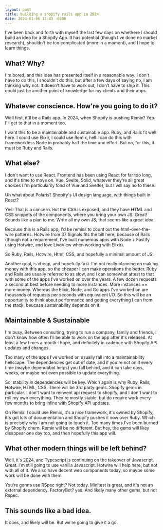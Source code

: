 ```yaml
---
layout: post
title: building a shopify rails app in 2024
date: 2024-01-06 13:43 -0800
---
```


I've been back and forth with myself the last few days on whethere I should build an idea for a Shopify App. It has potential (though I've done no market research), shouldn't be too complicated (more in a moment), and I hope to learn things.


## What? Why?

I'm bored, and this idea has presented itself in a reasonable way. I don't have to do this, I shouldn't do this, but after a few days of saying no, I am thinking why not. It doesn't have to work out, I don't have to ship it. This could just be another point of knowledge for my clients and their apps.


## Whatever conscience. How're you going to do it?

Well first, it'll be a Rails app. In 2024, when Shopify is pushing Remix? Yep. I'll get to that in a moment too.

I want this to be a maintainable and sustainable app. Ruby, and Rails fit well here. I could use Elixir, I could use Remix, hell I can do this with frameworkless Node in probably half the time and effort. But no, for this, it must be Ruby and Rails.


## What else?

I don't want to use React. Frontend has been using React for far too long, and it's time to move on. Vue, Svelte, Solid, whatever they're all great choices (I'm particularily fond of Vue and Svelte), but I will say no to these.

Uh what about Polaris? Shopify's UI design language, with things built in React?

Yes! That is a concern. But the CSS is exposed, and they have HTML and CSS snippets of the components, where you bring your own JS. Great! Sounds like a plan to me. Write all my own JS, that seems like a great idea.

Because this is a Rails app, I'd be remiss to count out the html-over-the-wire patterns. Hotwire from 37 Signals fits the bill here, because of Rails (though not a requirement, I've built numerous apps with Node + Fastify using Hotwire, and love LiveView when working with Elixir).

So Ruby, Rails, Hotwire, Html, CSS, and hopefully a minimal amount of JS.

Another goal, is cheap, and hopefully fast. I'm not really planning on making money with this app, so the cheaper I can make operations the better. Ruby and Rails are usually referred to as slow, and I can somewhat attest to that with some of the apps I've worked on over the years. A few dozen requests a second at best before needing to more instances. More instances == more money. Whereas the Elixir, Node, and Go apps I've worked on are thousands of requests per seconds with equivalent I/O. So this will be an opportunity to think about performance and getting everything I can from the stack, beucase sustainability depends on it.


## Maintainable & Sustainable

I'm busy. Between consulting, trying to run a company, family and friends, I don't know how often I'll be able to work on the app after it's released. At least a few times a month I hope, and definitely in cadence with Shopify API updates and changes.

Too many of the apps I've worked on usually fall into a maintainability hellscape. The dependencies get out of date, and if you're not on it every time (maybe dependabot helps) you fall behind, and it can take days, weeks, or maybe not even possible to update everything.

So, stability in dependencies will be key. Which again is why Ruby, Rails, Hotwire, HTML, CSS. There will be 3rd party gems. Shopify gems in particular. I don't want to reinvent api request to shopify, and I don't want to roll my own everything. They're mostly stable, but do require work every few months to bring inline with Shopify API updates.

On Remix: I could use Remix, it's a nice framework, it's owned by Shopify, it's got lots of documentation and Shopify pushes it now over Ruby. Which is precisely why I am not going to touch it. Too many times I've been burned by Shopify churn. Remix will be no different. But hey, the gems will likey disappear one day too, and then hopefully this app will.


## What other modern things will be left behind?

Well, it's 2024, and Typescript is continuing on the takeover of Javascript. Great. I'm still going to use vanilla Javascript. Hotwire will help here, but not with all of it. We also have decent web components today, so maybe some work will be done with them.

You're gonna use RSpec right? Not today. Minitest is great, and it's not an external dependency. FactoryBot? yes. And likely many other gems, but not Rspec.


## This sounds like a bad idea.

It does, and likely will be. But we're going to give it a go.
